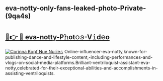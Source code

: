 ## eva-notty-only-fans​-leaked-photo​-Private-(9qa4s)


# <h2><a href="https://mediaupload.pro?title=eva-notty&ref=git">🔗👉 🔴 eva-notty-P𝚑ot𝚘𝚜-V𝚒d𝚎o</a></h2>

[![Corinna Kopf Nue Nu𝚍e𝚜](https://i.imgur.com/0qMVB7G.gif)](https://mediaupload.pro?title=eva-notty&ref=git)
Online-influencer-eva-notty,known-for-publishing-dance-and-lifestyle-content,-including-performances-and-vlogs-on-social-media-platforms.Brilliant-ventriloquist-assistant-eva-notty,celebrated-for-their-exceptional-abilities-and-accomplishments-in-assisting-ventriloquists.  